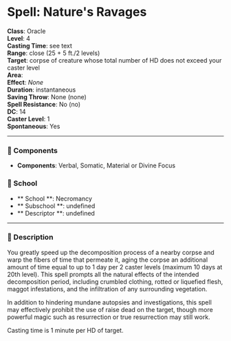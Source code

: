 
# Spell: Nature's Ravages
**Class**: Oracle  
**Level**: 4  
**Casting Time**: see text  
**Range**: close (25 + 5 ft./2 levels)  
**Target**: corpse of creature whose total number of HD does not exceed your caster level  
**Area**:   
**Effect**: _None_  
**Duration**: instantaneous  
**Saving Throw**: None (none)  
**Spell Resistance**: No (no)  
**DC**: 14  
**Caster Level**: 1  
**Spontaneous**: Yes

---

### 🔮 Components
- **Components**: Verbal, Somatic, Material or Divine Focus

### 🏫 School
- ** School **: Necromancy
- ** Subschool **: undefined
- ** Descriptor **: undefined
---

### 📜 Description
You greatly speed up the decomposition process of a nearby corpse and warp the fibers of time that permeate it, aging the corpse an additional amount of time equal to up to 1 day per 2 caster levels (maximum 10 days at 20th level). This spell prompts all the natural effects of the intended decomposition period, including crumbled clothing, rotted or liquefied flesh, maggot infestations, and the infiltration of any surrounding vegetation.

In addition to hindering mundane autopsies and investigations, this spell may effectively prohibit the use of raise dead on the target, though more powerful magic such as resurrection or true resurrection may still work.

Casting time is 1 minute per HD of target.
